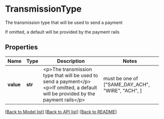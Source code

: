 # TransmissionType

<p>The transmission type that will be used to send a payment</p> <p>If omitted, a default will be provided by the payment rails</p> 

## Properties
Name | Type | Description | Notes
------------ | ------------- | ------------- | -------------
**value** | **str** | &lt;p&gt;The transmission type that will be used to send a payment&lt;/p&gt; &lt;p&gt;If omitted, a default will be provided by the payment rails&lt;/p&gt;  |  must be one of ["SAME_DAY_ACH", "WIRE", "ACH", ]

[[Back to Model list]](../README.md#documentation-for-models) [[Back to API list]](../README.md#documentation-for-api-endpoints) [[Back to README]](../README.md)


